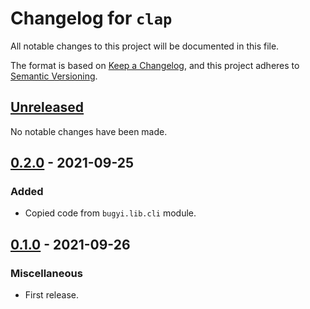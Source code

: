 # Changelog for `clap`

All notable changes to this project will be documented in this file.

The format is based on [Keep a Changelog], and this project adheres to
[Semantic Versioning].

[Keep a Changelog]: https://keepachangelog.com/en/1.0.0/
[Semantic Versioning]: https://semver.org/


## [Unreleased](https://github.com/bbugyi200/clap/compare/0.1.0...HEAD)

No notable changes have been made.

## [0.2.0](https://github.com/bbugyi200/clap/compare/0.1.0...0.2.0) - 2021-09-25

### Added

* Copied code from `bugyi.lib.cli` module.

## [0.1.0](https://github.com/bbugyi200/clap/releases/tag/0.1.0) - 2021-09-26

### Miscellaneous

* First release.
